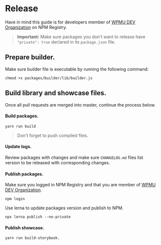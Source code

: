 # Release

Have in mind this guide is for developers member of [WPMU DEV Organization](https://www.npmjs.com/package/@wpmudev/shared-ui/) on NPM Registry.

> **Important:** Make sure packages you don't want to release have `"private": true` declared in its `package.json` file.

## Prepare builder.

Make sure builder file is executable by running the following command:

```
chmod +x packages/builder/lib/builder.js
```

## Build library and showcase files.

Once all pull requests are merged into master, continue the process below.

#### Build packages.

```
yarn run build
```

> Don't forget to push compiled files.

#### Update logs.

Review packages with changes and make sure `CHANGELOG.md` files list version to be released with corresponding changes.

#### Publish packages.

Make sure you logged in NPM Registry and that you are member of [WPMU DEV Organization](https://www.npmjs.com/package/@wpmudev/shared-ui/).

```
npm login
```

Use lerna to update packages version and publish to NPM.

```
npx lerna publish --no-private
```

#### Publish showcase.

```
yarn run build-storybook.
```